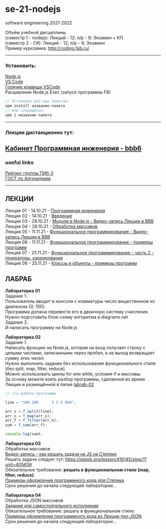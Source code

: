 # se-21-nodejs
software engineering 2021-2022

Объём учебной дисциплины  
(семестр 1 - nodejs): Лекций - 12; л/р - 9; Экзамен + КП  
(семестр 2 - C#): Лекций - 12; л/р - 9; Экзамен    
Пример курсовика: http://coding.1gb.ru/  
  
--- 

### Установить:  
[Node.js](https://nodejs.org/)  
[VS Code](https://code.visualstudio.com/)  
[Горячие клавиши VSCode](VSCodeHotKeys.md)  
Расширение Node.js Exec (запуск программы F8)  

```js
// Установка доп-ных пакетов:  
npm install название-пакета  
// или сокращённо:  
npm i название-пакета  
```

---  

### Лекции дистанционно тут:  

[Кабинет Программная инженерия - bbb6](https://bbb6.psaa.ru/b/76k-oto-gpt-xpb)  
--- 

### useful links  
[Рейтинг группы ПИб-3](https://docs.google.com/spreadsheets/d/1V9An642lHUishsy4kFHOG-jd8mUmNjvBxWirgjTjjVs/edit?usp=sharing)  
[ГОСТ по Алгоритмам](https://pcoding.ru/gost/GOST_19.701-90_%D0%90%D0%BB%D0%B3%D0%BE%D1%80%D0%B8%D1%82%D0%BC%D1%8B.pdf)  

---  

## ЛЕКЦИИ  

Лекция 01 - 14.10.21 - [Программная инженерия](https://docs.google.com/presentation/d/1fJ3FA3rolKLPQhsjJaUgCpl53H-k6FthlGoa6kzm3bs/edit?usp=sharing)  
Лекция 02 - 14.10.21 - [Введение](https://github.com/permCoding/se-21-nodejs/tree/main/theme-01-io)  
Лекция 03 - 28.10.21 - [Модули в Node.js - Видео-запись Лекции в BBB](https://bbb6.psaa.ru/playback/presentation/2.3/f4fd494c27cf032e06779c00db49cb30d43675a7-1635396294019)  
Лекция 04 - 28.10.21 - [Обработка массивов](https://github.com/permCoding/se-21-nodejs/tree/main/theme-02-array)  
Лекция 05 - 11.11.21 - [Функциональное программирование - Видео-запись Лекции в BBB](https://bbb6.psaa.ru/playback/presentation/2.3/f4fd494c27cf032e06779c00db49cb30d43675a7-1636599886789)  
Лекция 06 - 11.11.21 - [Функциональное программирование - примеры программ](https://github.com/permCoding/se-21-nodejs/tree/main/theme-03-func-coding)  
Лекция 07 - 25.11.21 - [Функциональное программирование - часть 2 - генераторы, каррирование](https://github.com/permCoding/se-21-nodejs/tree/main/theme-03-func-coding)  
Лекция 08 - 25.11.21 - [Классы и объекты - примеры программ](https://github.com/permCoding/se-21-nodejs/tree/main/theme-03-func-coding)  

## ЛАБРАБ  

**Лабораторка 01**  
Задание 1.  
Пользователь вводит в консоли с клавиатуры число вещественное из диапазона [0; 100].  
Программа должна перевести его в двоичную систему счисления.  
Нужно подготовить блок-схему алгоритма в diagrams.net  
Задание 2.  
И написать программу на Node.js  

**Лабораторка 02**  
Задание 1.  
Написать функцию на Node.js, которая на вход получает строку с целыми числами, записанными через пробел, а на выход возвращает сумму этих чисел.  
Нужно выполнить задание без использования функционального стиля (без split, map, filter, reduce).  
Можно использовать циклы for или while, условия if и массивы.  
За основу можете взять разбор программы, сделанной во время Лекции и размещённой в папке [labrab-02](https://github.com/permCoding/se-21-nodejs/tree/main/labrabs/labrab-02)  

```js
// это шаблон программы

line = "100 200      3 5 6 999";

arr_s = f_split(line);
arr_n = f_map(arr_s);
arr_f = f_filter(arr_n);
sum = f_sum(arr_f);

console.log(sum);
```

**Лабораторка 03**  
Обработка массивов  
[Видео-запись - как решать задачи на JS на Степике](https://bbb6.psaa.ru/playback/presentation/2.3/f4fd494c27cf032e06779c00db49cb30d43675a7-1636701464659)  
Решать задачи следует тут: https://stepik.org/lesson/416145/step/1?unit=405659  
Обязательное требование: **решать в функциональном стиле (map, filter, reduce)**.  
[Примеры оформления программного кода для Степика](https://github.com/permCoding/se-21-nodejs/tree/main/labrabs/labrab-03-stepik)  
Срок решения до начала следующей лабораторки...  

**Лабораторка 04**  
Обработка JSON массивов  
[Задания для самостоятельного исполнения](https://github.com/permCoding/se-21-nodejs/tree/main/labrabs/labrab-04-json)  
Обязательное требование: решать в функциональном стиле.  
[Примеры оформления программного кода из Лекции про JSON](https://github.com/permCoding/se-21-nodejs/tree/main/theme-04-json)  
Срок решения до начала следующей лабораторки...  

```txt

```

